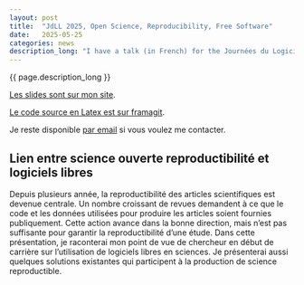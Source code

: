 ```yaml
---
layout: post
title:  "JdLL 2025, Open Science, Reproducibility, Free Software"
date:   2025-05-25
categories: news
description_long: "I have a talk (in French) for the Journées du Logiciel Libre."
---
```


{{ page.description_long }}


[Les slides sont sur mon site](/assets/statics/romain_caneill_2025-05-25_JdLL-Lyon-open-science-reproducibility-free-software.pdf).

[Le code source en Latex est sur framagit](https://framagit.org/rcaneill/jdll-2025-logiciels-libres-et-science-ouverte).

Je reste disponible [par email](/contact) si vous voulez me contacter.

## Lien entre science ouverte reproductibilité et logiciels libres

Depuis plusieurs année, la reproductibilité des articles scientifiques est devenue centrale. Un nombre croissant de revues demandent à ce que le code et les données utilisées pour produire les articles soient fournies publiquement. Cette action avance dans la bonne direction, mais n’est pas suffisante pour garantir la reproductibilité d’une étude.
Dans cette présentation, je raconterai mon point de vue de chercheur en début de carrière sur l’utilisation de logiciels libres en sciences. Je présenterai aussi quelques solutions existantes qui participent à la production de science reproductible.
